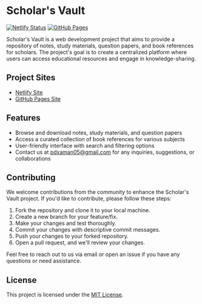 # Scholar's Vault

[![Netlify Status](https://api.netlify.com/api/v1/badges/NETLIFY_SITE_ID_HERE/deploy-status)](https://app.netlify.com/sites/NETLIFY_SITE_ID_HERE)
[![GitHub Pages](https://github.com/aman-yadav-05/Scholars-Vault/actions/workflows/github-pages.yml/badge.svg)](https://github.com/aman-yadav-05/Scholars-Vault/actions/workflows/github-pages.yml)

Scholar's Vault is a web development project that aims to provide a repository of notes, study materials, question papers, and book references for scholars. The project's goal is to create a centralized platform where users can access educational resources and engage in knowledge-sharing.

## Project Sites

- [Netlify Site](https://scholars-vault.netlify.app/)
- [GitHub Pages Site](https://aman-yadav-05.github.io/Scholars-Vault/)

## Features

- Browse and download notes, study materials, and question papers
- Access a curated collection of book references for various subjects
- User-friendly interface with search and filtering options
- Contact us at [pdxaman05@gmail.com](mailto:pdxaman05@gmail.com) for any inquiries, suggestions, or collaborations

## Contributing

We welcome contributions from the community to enhance the Scholar's Vault project. If you'd like to contribute, please follow these steps:

1. Fork the repository and clone it to your local machine.
2. Create a new branch for your feature/fix.
3. Make your changes and test thoroughly.
4. Commit your changes with descriptive commit messages.
5. Push your changes to your forked repository.
6. Open a pull request, and we'll review your changes.

Feel free to reach out to us via email or open an issue if you have any questions or need assistance.

## License

This project is licensed under the [MIT License](LICENSE).

